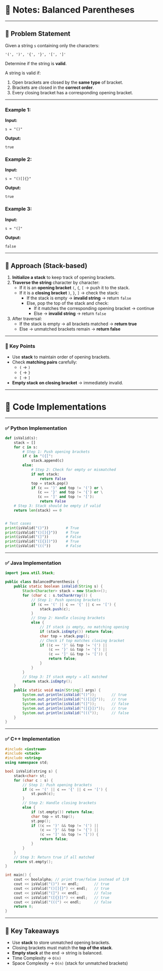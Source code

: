 # 📒 Notes: Balanced Parentheses

---

## 🔹 Problem Statement

Given a string `s` containing only the characters:

```
'(', ')', '{', '}', '[', ']'
```

Determine if the string is **valid**.

A string is valid if:

1. Open brackets are closed by the **same type** of bracket.
2. Brackets are closed in the **correct order**.
3. Every closing bracket has a corresponding opening bracket.

---

### Example 1:

**Input:**

```
s = "()"
```

**Output:**

```
true
```

### Example 2:

**Input:**

```
s = "()[]{}"
```

**Output:**

```
true
```

### Example 3:

**Input:**

```
s = "(]"
```

**Output:**

```
false
```

---

## 🔹 Approach (Stack-based)

1. **Initialize a stack** to keep track of opening brackets.
2. **Traverse the string** character by character:
    - If it is an **opening bracket** `(`, `{`, `[` → push it to the stack.
    - If it is a **closing bracket** `)`, `}`, `]` → check the stack:
        - If the stack is empty → **invalid string** → return `false`
        - Else, pop the top of the stack and check:
            - If it matches the corresponding opening bracket → continue
            - Else → **invalid string** → return `false`
3. After traversal:
    - If the stack is empty → all brackets matched → **return true**
    - Else → unmatched brackets remain → **return false**

---

### 🔹 Key Points

- Use **stack** to maintain order of opening brackets.
- Check **matching pairs** carefully:
    - `(` → `)`
    - `{` → `}`
    - `[` → `]`
- **Empty stack on closing bracket** → immediately invalid.

---

# 🔹 Code Implementations

---

### ✅ Python Implementation

```python
def isValid(s):
    stack = []
    for c in s:
        # Step 1: Push opening brackets
        if c in "({[":
            stack.append(c)
        else:
            # Step 2: Check for empty or mismatched
            if not stack:
                return False
            top = stack.pop()
            if (c == ')' and top != '(') or \
               (c == '}' and top != '{') or \
               (c == ']' and top != '['):
                return False
    # Step 3: Stack should be empty if valid
    return len(stack) == 0


# Test cases
print(isValid("()"))        # True
print(isValid("()[]{}"))    # True
print(isValid("(]"))        # False
print(isValid("([{}])"))    # True
print(isValid("((("))       # False

```

---

### ✅ Java Implementation

```java
import java.util.Stack;

public class BalancedParenthesis {
    public static boolean isValid(String s) {
        Stack<Character> stack = new Stack<>();
        for (char c : s.toCharArray()) {
            // Step 1: Push opening brackets
            if (c == '(' || c == '{' || c == '[') {
                stack.push(c);
            } 
            // Step 2: Handle closing brackets
            else {
                // If stack is empty, no matching opening
                if (stack.isEmpty()) return false;
                char top = stack.pop();
                // Check if top matches closing bracket
                if ((c == ')' && top != '(') ||
                    (c == '}' && top != '{') ||
                    (c == ']' && top != '[')) {
                    return false;
                }
            }
        }
        // Step 3: If stack empty → all matched
        return stack.isEmpty();
    }
    public static void main(String[] args) {
        System.out.println(isValid("()"));       // true
        System.out.println(isValid("()[]{}"));   // true
        System.out.println(isValid("(]"));       // false
        System.out.println(isValid("([{}])"));   // true
        System.out.println(isValid("((("));      // false
    }
}

```
---

### ✅ C++ Implementation

```cpp
#include <iostream>
#include <stack>
#include <string>
using namespace std;

bool isValid(string s) {
    stack<char> st;
    for (char c : s) {
        // Step 1: Push opening brackets
        if (c == '(' || c == '{' || c == '[') {
            st.push(c);
        } 
        // Step 2: Handle closing brackets
        else {
            if (st.empty()) return false;
            char top = st.top();
            st.pop();
            if ((c == ')' && top != '(') ||
                (c == '}' && top != '{') ||
                (c == ']' && top != '[')) {
                return false;
            }
        }
    }
    // Step 3: Return true if all matched
    return st.empty();
}

int main() {
    cout << boolalpha; // print true/false instead of 1/0
    cout << isValid("()") << endl;       // true
    cout << isValid("()[]{}") << endl;   // true
    cout << isValid("(]") << endl;       // false
    cout << isValid("([{}])") << endl;   // true
    cout << isValid("(((") << endl;      // false
    return 0;
}

```

---

## 🔹 Key Takeaways

- Use **stack** to store unmatched opening brackets.
- Closing brackets must match the **top of the stack**.
- **Empty stack** at the end → string is balanced.
- Time Complexity → `O(n)`
- Space Complexity → `O(n)` (stack for unmatched brackets)